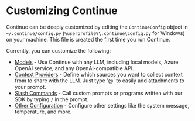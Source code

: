 # Customizing Continue

Continue can be deeply customized by editing the `ContinueConfig` object in `~/.continue/config.py` (`%userprofile%\.continue\config.py` for Windows) on your machine. This file is created the first time you run Continue.

Currently, you can customize the following:

- [Models](./models.md) - Use Continue with any LLM, including local models, Azure OpenAI service, and any OpenAI-compatible API.
- [Context Providers](./context-providers.md) - Define which sources you want to collect context from to share with the LLM. Just type '@' to easily add attachments to your prompt.
- [Slash Commands](./slash-commands.md) - Call custom prompts or programs written with our SDK by typing `/` in the prompt.
- [Other Configuration](./other-configuration.md) - Configure other settings like the system message, temperature, and more.
